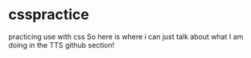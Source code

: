 # csspractice
practicing use with css
So here is where i can just talk about what I am doing in the TTS github section!
